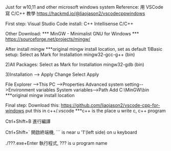Just for w10,11 and other microsoft windows system
Reference: 
用 VSCode 寫 C/C++ 教學
https://hackmd.io/@liaojason2/vscodecppwindows

First step:
Visual Studio Code install:
C++ Intellisense
C/C++

Other Download:
*** MinGW - Minimalist GNU for Windows ***
https://sourceforge.net/projects/mingw/

After install mingw    ***original mingw install location, set as default
1)Basic setup: Select as Mark for Installation
mingw32-gcc-g++ (bin)

2)All Packages: Select as Mark for Installation
mingw32-gdb (bin)

3)Installation --> Apply Change
Select Apply

File Explorer -->This PC -->Properties
Advanced system setting-->Environment variables
System variables-->Path
Add C:\MinGW\bin    ***original mingw install location


Final step:
Download this:
https://github.com/liaojason2/vscode-cpp-for-windows
put this in c++/.vscode  ***c++ is the place u write c, c++ program

Ctrl+Shift+B         進行編譯

Ctrl+Shift+`       開啟終端機,  ``` is near u '1'(left side) on u keyboard

./???.exe+Enter      執行程式, ??? is u program name
